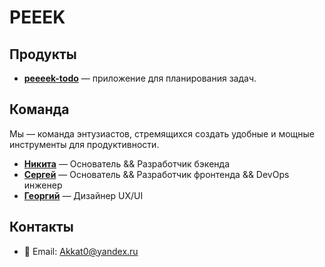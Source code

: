 # PEEEK

## Продукты

- **[peeeek-todo](https://todo.peeek.ru)** — приложение для планирования задач.

## Команда

Мы — команда энтузиастов, стремящихся создать удобные и мощные инструменты для продуктивности.

- **[Никита](https://github.com/Akkato47)** — Основатель && Разработчик бэкенда
- **[Сергей](https://github.com/SergeyV1S)** — Основатель && Разработчик фронтенда && DevOps инженер
- **[Георгий]()** — Дизайнер UX/UI

## Контакты

- 📧 Email: Akkat0@yandex.ru
